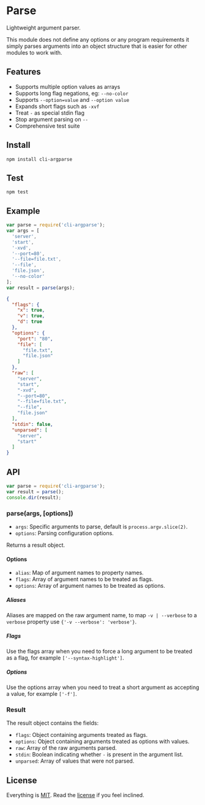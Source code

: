 # Parse

Lightweight argument parser.

This module does not define any options or any program requirements it simply parses arguments into an object structure that is easier for other modules to work with.

## Features

* Supports multiple option values as arrays
* Supports long flag negations, eg: `--no-color`
* Supports `--option=value` and `--option value`
* Expands short flags such as `-xvf`
* Treat `-` as special stdin flag
* Stop argument parsing on `--`
* Comprehensive test suite

## Install

```
npm install cli-argparse
```

## Test

```
npm test
```

## Example

```javascript
var parse = require('cli-argparse');
var args = [
  'server',
  'start',
  '-xvd',
  '--port=80',
  '--file=file.txt',
  '--file',
  'file.json',
  '--no-color'
];
var result = parse(args);
```

```json
{
  "flags": {
    "x": true,
    "v": true,
    "d": true
  },
  "options": {
    "port": "80",
    "file": [
      "file.txt",
      "file.json"
    ]
  },
  "raw": [
    "server",
    "start",
    "-xvd",
    "--port=80",
    "--file=file.txt",
    "--file",
    "file.json"
  ],
  "stdin": false,
  "unparsed": [
    "server",
    "start"
  ]
}
```

## API

```javascript
var parse = require('cli-argparse');
var result = parse();
console.dir(result);
```

### parse(args, [options])

* `args`: Specific arguments to parse, default is `process.argv.slice(2)`.
* `options`: Parsing configuration options.

Returns a result object.

#### Options

* `alias`: Map of argument names to property names.
* `flags`: Array of argument names to be treated as flags.
* `options`: Array of argument names to be treated as options.

##### Aliases

Aliases are mapped on the raw argument name, to map `-v | --verbose` to a `verbose` property use `{'-v --verbose': 'verbose'}`.

##### Flags

Use the flags array when you need to force a long argument to be treated as a
flag, for example `['--syntax-highlight']`.

##### Options

Use the options array when you need to treat a short argument as accepting a
value, for example `['-f']`.

### Result

The result object contains the fields:

* `flags`: Object containing arguments treated as flags.
* `options`: Object containing arguments treated as options with values.
* `raw`: Array of the raw arguments parsed. 
* `stdin`: Boolean indicating whether `-` is present in the argument list.
* `unparsed`: Array of values that were not parsed.

## License

Everything is [MIT](http://en.wikipedia.org/wiki/MIT_License). Read the [license](/LICENSE) if you feel inclined.
